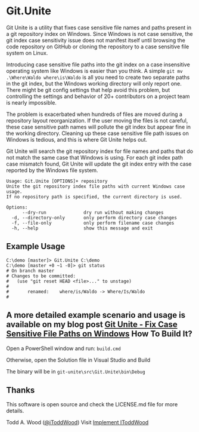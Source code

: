 Git.Unite
=========
Git Unite is a utility that fixes case sensitive file names and paths present in a git repository index on Windows. Since Windows is not case sensitive, the git index case sensitivity issue does not manifest itself until browsing the code repository on GitHub or cloning the repository to a case sensitive file system on Linux.

Introducing case sensitive file paths into the git index on a case insensitive operating system like Windows is easier than you think. A simple `git mv .\Where\Waldo where\is\Waldo` is all you need to create two separate paths in the git index, but the Windows working directory will only report one. There might be git config settings that help avoid this problem, but controlling the settings and behavior of 20+ contributors on a project team is nearly impossible.

The problem is exacerbated when hundreds of files are moved during a repository layout reorganization. If the user moving the files is not careful, these case sensitive path names will pollute the git index but appear fine in the working directory. Cleaning up these case sensitive file path issues on Windows is tedious, and this is where Git Unite helps out.

Git Unite will search the git repository index for file names and paths that do not match the same case that Windows is using. For each git index path case mismatch found, Git Unite will update the git index entry with the case reported by the Windows file system.

    Usage: Git.Unite [OPTIONS]+ repository
    Unite the git repository index file paths with current Windows case usage.
    If no repository path is specified, the current directory is used.
    
    Options:
          --dry-run              dry run without making changes
      -d, --directory-only       only perform directory case changes
      -f, --file-only            only perform filename case changes
      -h, --help                 show this message and exit

Example Usage
---------------- 
    C:\demo [master]> Git.Unite C:\demo
    C:\demo [master +0 ~1 -0]> git status
    # On branch master
    # Changes to be committed:
    #   (use "git reset HEAD <file>..." to unstage)
    #
    #       renamed:    where/is/Waldo -> Where/Is/Waldo
    #

A more detailed example scenario and usage is available on my blog post [Git Unite - Fix Case Sensitive File Paths on Windows](http://www.woodcp.com/2013/01/git-unite-fix-case-sensitive-file-paths-on-windows/ "Wood Consulting Practice, LLC")
How To Build It?
----------------
Open a PowerShell window and run: `build.cmd`

Otherwise, open the Solution file in Visual Studio and Build

The binary will be in `git-unite\src\Git.Unite\bin\Debug`

Thanks
------
This software is open source and check the LICENSE.md file for more details.

Todd A. Wood
([@iToddWood](https://twitter.com/iToddWood "Follow me on Twitter"))
Visit [Implement IToddWood](http://www.woodcp.com "Wood Consulting Practice, LLC")
